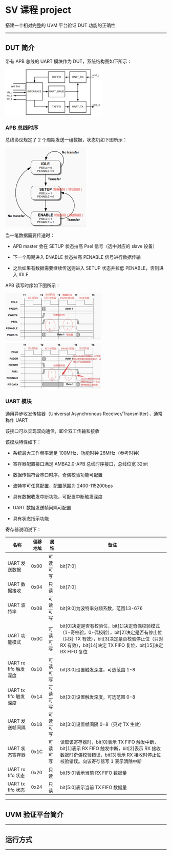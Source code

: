 # SV 课程 project 

搭建一个相对完整的 UVM 平台验证 DUT 功能的正确性

---

## DUT 简介

带有 APB 总线的 UART 模块作为 DUT，系统结构图如下所示：

<img src="./img/APB_UART.png" width = "60%" height = "60%" alt="APB_UART" align=center />


### APB 总线时序

总线协议规定了 2 个周期发送一组数据，状态机如下图所示：

<img src="./img/APB_state.png" width = "50%" height = "50%" alt="APB_state" align=center />

当一笔数据需要传送时：
- APB master 会在 SETUP 状态拉高 Psel 信号（选中对应的 slave 设备）
  
- 下一个周期进入 ENABLE 状态拉高 PENABLE 信号进行数据传输

- 之后如果有数据需要继续传送则进入 SETUP 状态并拉低 PENABLE，否则进入 IDLE

APB 读写时序如下图所示：

<img src="./img/APB_diagram.png" width = "60%" height = "60%" alt="APB_state" align=center />

### UART 模块

通用异步收发传输器（Universal Asynchronous Receiver/Transmitter），通常称作 UART

该接口可以实现双向通信，即全双工传输和接收

该模块特性如下：
- 系统最大工作频率满足 100MHz，功能时钟 26MHz（参考时钟）

- 寄存器配置接口满足 AMBA2.0-APB 总线时序接口，总线位宽 32bit

- 数据传输符合串口时序，奇偶校验功能可配置
  
- 波特率可任意配置，配置范围为 2400-115200bps
  
- 具有数据收发中断功能，可配置中断触发深度

- UART 数据发送帧间隔可配置

- 具有状态指示功能

寄存器说明说下：

|名称|偏移地址|属性|备注
|--|--|--|--
|UART 发送数据|0x00|可读可写|bit[7:0]
|UART 数据接收|0x04|只读|bit[7:0]
|UART 波特率|0x08|可读可写|bit[9:0]为波特率分频系数，范围13-676
|UART 功能模式|0x0C|可读可写|bit[0]决定是否有校验位，bit[1]决定奇偶校验模式（1-奇校验，0-偶校验），bit[2]决定是否有停止位（只对 TX 有效），bit[3]决定是否校验停止位（只对 RX 有效），bit[14]决定 TX FIFO 复位，bit[15]决定 RX FIFO 复位
|UART rx fifo 触发深度|0x10|可读可写|bit[3:0]设置触发深度，可选范围 1-8
|UART tx fifo 触发深度|0x14|可读可写|bit[3:0]设置触发深度，可选范围 0-8
|UART 发送帧间隔|0x18|可读可写|bit[3:0]设置帧间隔 0-8（只对 TX 生效）
|UART 状态寄存器|0x1C|可读可写|读取该寄存器时，bit[0]表示 TX FIFO 触发中断，bit[1]表示 RX FIFO 触发中断，bit[2]表示 RX 接收数据时奇偶校验错误，bit[3]表示 RX 接收时停止位校验错误。向该寄存器写 1 表示清除中断
|UART rx fifo 状态|0x20|只读|bit[5:0]表示当前 RX FIFO 数据量
|UART tx fifo 状态|0x24|只读|bit[5:0]表示当前 TX FIFO 数据量

---


## UVM 验证平台简介
---


## 运行方式
---